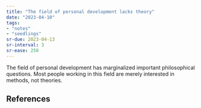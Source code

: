 ```yaml
---
title: "The field of personal development lacks theory"
date: "2023-04-10"
tags:
- "notes"
- "seedlings"
sr-due: 2023-04-13
sr-interval: 3
sr-ease: 250
---
```


The field of personal development has marginalized important philosophical questions. Most people working in this field are merely interested in methods, not theories.

## References